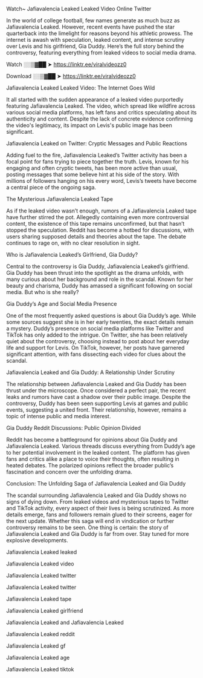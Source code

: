 Watch~ Jafiavalencia Leaked Leaked Video Online Twitter

In the world of college football, few names generate as much buzz as Jafiavalencia Leaked. However, recent events have pushed the star quarterback into the limelight for reasons beyond his athletic prowess. The internet is awash with speculation, leaked content, and intense scrutiny over Levis and his girlfriend, Gia Duddy. Here’s the full story behind the controversy, featuring everything from leaked videos to social media drama.

Watch ░░▒▓██ ➤ https://linktr.ee/viralvideozz0

Download ░░▒▓██ ➤ https://linktr.ee/viralvideozz0

Jafiavalencia Leaked Leaked Video: The Internet Goes Wild

It all started with the sudden appearance of a leaked video purportedly featuring Jafiavalencia Leaked. The video, which spread like wildfire across various social media platforms, has left fans and critics speculating about its authenticity and content. Despite the lack of concrete evidence confirming the video's legitimacy, its impact on Levis's public image has been significant.

Jafiavalencia Leaked on Twitter: Cryptic Messages and Public Reactions

Adding fuel to the fire, Jafiavalencia Leaked’s Twitter activity has been a focal point for fans trying to piece together the truth. Levis, known for his engaging and often cryptic tweets, has been more active than usual, posting messages that some believe hint at his side of the story. With millions of followers hanging on his every word, Levis’s tweets have become a central piece of the ongoing saga.

The Mysterious Jafiavalencia Leaked Tape

As if the leaked video wasn’t enough, rumors of a Jafiavalencia Leaked tape have further stirred the pot. Allegedly containing even more controversial content, the existence of this tape remains unconfirmed, but that hasn’t stopped the speculation. Reddit has become a hotbed for discussions, with users sharing supposed details and theories about the tape. The debate continues to rage on, with no clear resolution in sight.

Who is Jafiavalencia Leaked’s Girlfriend, Gia Duddy?

Central to the controversy is Gia Duddy, Jafiavalencia Leaked’s girlfriend. Gia Duddy has been thrust into the spotlight as the drama unfolds, with many curious about her background and role in the scandal. Known for her beauty and charisma, Duddy has amassed a significant following on social media. But who is she really?

Gia Duddy’s Age and Social Media Presence

One of the most frequently asked questions is about Gia Duddy’s age. While some sources suggest she is in her early twenties, the exact details remain a mystery. Duddy’s presence on social media platforms like Twitter and TikTok has only added to the intrigue. On Twitter, she has been relatively quiet about the controversy, choosing instead to post about her everyday life and support for Levis. On TikTok, however, her posts have garnered significant attention, with fans dissecting each video for clues about the scandal.

Jafiavalencia Leaked and Gia Duddy: A Relationship Under Scrutiny

The relationship between Jafiavalencia Leaked and Gia Duddy has been thrust under the microscope. Once considered a perfect pair, the recent leaks and rumors have cast a shadow over their public image. Despite the controversy, Duddy has been seen supporting Levis at games and public events, suggesting a united front. Their relationship, however, remains a topic of intense public and media interest.

Gia Duddy Reddit Discussions: Public Opinion Divided

Reddit has become a battleground for opinions about Gia Duddy and Jafiavalencia Leaked. Various threads discuss everything from Duddy’s age to her potential involvement in the leaked content. The platform has given fans and critics alike a place to voice their thoughts, often resulting in heated debates. The polarized opinions reflect the broader public’s fascination and concern over the unfolding drama.

Conclusion: The Unfolding Saga of Jafiavalencia Leaked and Gia Duddy

The scandal surrounding Jafiavalencia Leaked and Gia Duddy shows no signs of dying down. From leaked videos and mysterious tapes to Twitter and TikTok activity, every aspect of their lives is being scrutinized. As more details emerge, fans and followers remain glued to their screens, eager for the next update. Whether this saga will end in vindication or further controversy remains to be seen. One thing is certain: the story of Jafiavalencia Leaked and Gia Duddy is far from over. Stay tuned for more explosive developments.

Jafiavalencia Leaked leaked

Jafiavalencia Leaked video

Jafiavalencia Leaked twitter

Jafiavalencia Leaked twitter

Jafiavalencia Leaked tape

Jafiavalencia Leaked girlfriend

Jafiavalencia Leaked and Jafiavalencia Leaked

Jafiavalencia Leaked reddit

Jafiavalencia Leaked gf

Jafiavalencia Leaked age

Jafiavalencia Leaked tiktok